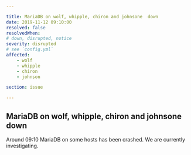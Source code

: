 ```yaml
---

title: MariaDB on wolf, whipple, chiron and johnsone  down
date: 2019-11-12 09:10:00
resolved: false
resolvedWhen:
# down, disrupted, notice
severity: disrupted
# see `config.yml`
affected:
    - wolf 	
    - whipple
    - chiron 
    - johnson

section: issue

---
```


MariaDB on wolf, whipple, chiron and johnsone down
---

Around 09:10 MariaDB on some hosts  has been crashed. We are currently investigating.
 
